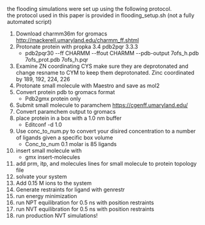 the flooding simulations were set up using the following protocol.   
the protocol used in this paper is provided in flooding_setup.sh (not a fully automated script)   


1. Download charmm36m for gromacs http://mackerell.umaryland.edu/charmm_ff.shtml
2. Protonate protein with propka 3.4 pdb2pqr 3.3.3 
    - pdb2pqr30 --ff CHARMM --ffout CHARMM --pdb-output 7ofs_h.pdb 7ofs_prot.pdb 7ofs_h.pqr
3. Examine ZN coordinating CYS make sure they are deprotonated and change resname to CYM to keep them deprotonated. Zinc coordinated by 189, 192, 224, 226
4. Protonate small molecule with Maestro and save as mol2
5. Convert protein pdb to gromacs format
    - Pdb2gmx protein only
7. Submit small molecule to paramchem https://cgenff.umaryland.edu/
8. Convert paramchem output to gromacs 
9. place protein in a box with a 1.0 nm buffer
    - Editconf -d 1.0
10. Use conc_to_num.py to convert your disired concentration to a number of ligands given a specific box volume
    - Conc_to_num 0.1 molar is 85 ligands 
11. insert small molecule with
    - gmx insert-molecules
12. add prm, itp, and molecules lines for small molecule to protein topology file
13. solvate your system
14. Add 0.15 M ions to the system
15. Generate restraints for ligand with genrestr
16. run energy minimization
17. run NPT equilibration for 0.5 ns with position restraints
18. run NVT equilibration for 0.5 ns with position restraints
19. run production NVT simulations!
